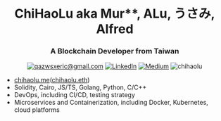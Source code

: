 <h1 align="center">ChiHaoLu aka Mur**, ALu, うさみ, Alfred</h1>
<h3 align="center">A Blockchain Developer from Taiwan</h3>

<p align="center">
	<a href="mailto:qazwsxeric@gmail.com?subject=Github%20Visitor&body=Hi%20Ohidur,..."><img src="http://img.shields.io/badge/qazwsxeric@gmail.com-_?label=Send%20Mail&style=social&logo=gmail" alt="qazwsxeric@gmail.com"></a>
	<a href="https://www.linkedin.com/in/ChiHaoLu"><img src="https://img.shields.io/badge/-@ChiHaoLu-_?label=LinkedIn&style=social&logo=linkedin" alt="LinkedIn"></a>
	<a href="https://medium.com/@ChiHaoLu"><img src="http://img.shields.io/badge/-@ChiHaoLu-_?label=Medium&style=social&logo=medium" alt="Medium"></a>
  <img src="https://komarev.com/ghpvc/?username=chihaolu&label=Profile%20views&color=0e75b6&style=flat" alt="chihaolu" />
</p>

- [chihaolu.me](https://chihaolu.me)([chihaolu.eth](https://chihaolu.eth.xyz))
- Solidity, Cairo, JS/TS, Golang, Python, C/C++
- DevOps, including CI/CD, testing strategy
- Microservices and Containerization, including Docker, Kubernetes, cloud platforms
